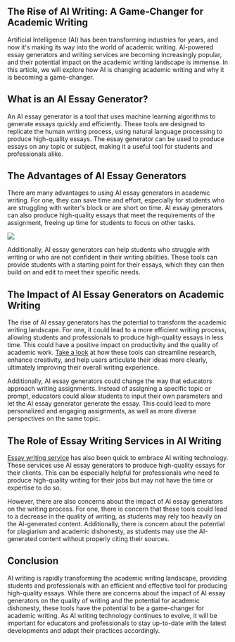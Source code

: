 The Rise of AI Writing: A Game-Changer for Academic Writing
-----------------------------------------------------------

Artificial Intelligence (AI) has been transforming industries for years, and now it's making its way into the world of academic writing. AI-powered essay generators and writing services are becoming increasingly popular, and their potential impact on the academic writing landscape is immense. In this article, we will explore how AI is changing academic writing and why it is becoming a game-changer.

What is an AI Essay Generator?
------------------------------

An AI essay generator is a tool that uses machine learning algorithms to generate essays quickly and efficiently. These tools are designed to replicate the human writing process, using natural language processing to produce high-quality essays. The essay generator can be used to produce essays on any topic or subject, making it a useful tool for students and professionals alike.

The Advantages of AI Essay Generators
-------------------------------------

There are many advantages to using AI essay generators in academic writing. For one, they can save time and effort, especially for students who are struggling with writer's block or are short on time. AI essay generators can also produce high-quality essays that meet the requirements of the assignment, freeing up time for students to focus on other tasks.

![](https://images.unsplash.com/photo-1550622824-c11e494a4b65?ixlib=rb-4.0.3&ixid=MnwxMjA3fDB8MHxwaG90by1wYWdlfHx8fGVufDB8fHx8&auto=format&fit=crop&w=1173&q=80)

Additionally, AI essay generators can help students who struggle with writing or who are not confident in their writing abilities. These tools can provide students with a starting point for their essays, which they can then build on and edit to meet their specific needs.

The Impact of AI Essay Generators on Academic Writing
-----------------------------------------------------

The rise of AI essay generators has the potential to transform the academic writing landscape. For one, it could lead to a more efficient writing process, allowing students and professionals to produce high-quality essays in less time. This could have a positive impact on productivity and the quality of academic work. [Take a look](https://www.perfectessaywriter.ai/) at how these tools can streamline research, enhance creativity, and help users articulate their ideas more clearly, ultimately improving their overall writing experience.

Additionally, AI essay generators could change the way that educators approach writing assignments. Instead of assigning a specific topic or prompt, educators could allow students to input their own parameters and let the AI essay generator generate the essay. This could lead to more personalized and engaging assignments, as well as more diverse perspectives on the same topic.

The Role of Essay Writing Services in AI Writing
------------------------------------------------

[Essay writing service](https://collegeessay.org/) has also been quick to embrace AI writing technology. These services use AI essay generators to produce high-quality essays for their clients. This can be especially helpful for professionals who need to produce high-quality writing for their jobs but may not have the time or expertise to do so.

However, there are also concerns about the impact of AI essay generators on the writing process. For one, there is concern that these tools could lead to a decrease in the quality of writing, as students may rely too heavily on the AI-generated content. Additionally, there is concern about the potential for plagiarism and academic dishonesty, as students may use the AI-generated content without properly citing their sources.

Conclusion
----------

AI writing is rapidly transforming the academic writing landscape, providing students and professionals with an efficient and effective tool for producing high-quality essays. While there are concerns about the impact of AI essay generators on the quality of writing and the potential for academic dishonesty, these tools have the potential to be a game-changer for academic writing. As AI writing technology continues to evolve, it will be important for educators and professionals to stay up-to-date with the latest developments and adapt their practices accordingly.
